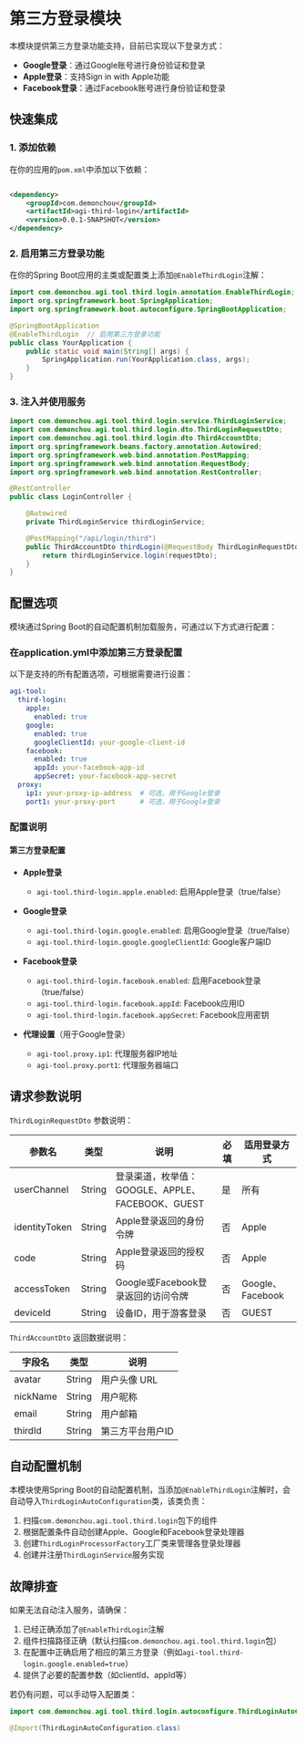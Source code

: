 # 第三方登录模块

本模块提供第三方登录功能支持，目前已实现以下登录方式：

- **Google登录**：通过Google账号进行身份验证和登录
- **Apple登录**：支持Sign in with Apple功能
- **Facebook登录**：通过Facebook账号进行身份验证和登录

## 快速集成

### 1. 添加依赖

在你的应用的`pom.xml`中添加以下依赖：

```xml

<dependency>
    <groupId>com.demonchou</groupId>
    <artifactId>agi-third-login</artifactId>
    <version>0.0.1-SNAPSHOT</version>
</dependency>
```

### 2. 启用第三方登录功能

在你的Spring Boot应用的主类或配置类上添加`@EnableThirdLogin`注解：

```java
import com.demonchou.agi.tool.third.login.annotation.EnableThirdLogin;
import org.springframework.boot.SpringApplication;
import org.springframework.boot.autoconfigure.SpringBootApplication;

@SpringBootApplication
@EnableThirdLogin  // 启用第三方登录功能
public class YourApplication {
    public static void main(String[] args) {
        SpringApplication.run(YourApplication.class, args);
    }
}
```

### 3. 注入并使用服务

```java
import com.demonchou.agi.tool.third.login.service.ThirdLoginService;
import com.demonchou.agi.tool.third.login.dto.ThirdLoginRequestDto;
import com.demonchou.agi.tool.third.login.dto.ThirdAccountDto;
import org.springframework.beans.factory.annotation.Autowired;
import org.springframework.web.bind.annotation.PostMapping;
import org.springframework.web.bind.annotation.RequestBody;
import org.springframework.web.bind.annotation.RestController;

@RestController
public class LoginController {

    @Autowired
    private ThirdLoginService thirdLoginService;

    @PostMapping("/api/login/third")
    public ThirdAccountDto thirdLogin(@RequestBody ThirdLoginRequestDto requestDto) {
        return thirdLoginService.login(requestDto);
    }
}
```

## 配置选项

模块通过Spring Boot的自动配置机制加载服务，可通过以下方式进行配置：

### 在application.yml中添加第三方登录配置

以下是支持的所有配置选项，可根据需要进行设置：

```yaml
agi-tool:
  third-login:
    apple:
      enabled: true
    google:
      enabled: true
      googleClientId: your-google-client-id
    facebook:
      enabled: true
      appId: your-facebook-app-id
      appSecret: your-facebook-app-secret
  proxy:
    ip1: your-proxy-ip-address  # 可选，用于Google登录
    port1: your-proxy-port      # 可选，用于Google登录
```

### 配置说明

#### 第三方登录配置

- **Apple登录**
  - `agi-tool.third-login.apple.enabled`: 启用Apple登录（true/false）

- **Google登录**
  - `agi-tool.third-login.google.enabled`: 启用Google登录（true/false）
  - `agi-tool.third-login.google.googleClientId`: Google客户端ID

- **Facebook登录**
  - `agi-tool.third-login.facebook.enabled`: 启用Facebook登录（true/false）
  - `agi-tool.third-login.facebook.appId`: Facebook应用ID
  - `agi-tool.third-login.facebook.appSecret`: Facebook应用密钥

- **代理设置**（用于Google登录）
  - `agi-tool.proxy.ip1`: 代理服务器IP地址
  - `agi-tool.proxy.port1`: 代理服务器端口

## 请求参数说明

`ThirdLoginRequestDto` 参数说明：

| 参数名 | 类型 | 说明 | 必填 | 适用登录方式 |
|--------|------|------|------|------------|
| userChannel | String | 登录渠道，枚举值：GOOGLE、APPLE、FACEBOOK、GUEST | 是 | 所有 |
| identityToken | String | Apple登录返回的身份令牌 | 否 | Apple |
| code | String | Apple登录返回的授权码 | 否 | Apple |
| accessToken | String | Google或Facebook登录返回的访问令牌 | 否 | Google、Facebook |
| deviceId | String | 设备ID，用于游客登录 | 否 | GUEST |

`ThirdAccountDto` 返回数据说明：

| 字段名 | 类型 | 说明 |
|--------|------|------|
| avatar | String | 用户头像 URL |
| nickName | String | 用户昵称 |
| email | String | 用户邮箱 |
| thirdId | String | 第三方平台用户ID |

## 自动配置机制

本模块使用Spring Boot的自动配置机制，当添加`@EnableThirdLogin`注解时，会自动导入`ThirdLoginAutoConfiguration`类，该类负责：

1. 扫描`com.demonchou.agi.tool.third.login`包下的组件
2. 根据配置条件自动创建Apple、Google和Facebook登录处理器
3. 创建`ThirdLoginProcessorFactory`工厂类来管理各登录处理器
4. 创建并注册`ThirdLoginService`服务实现

## 故障排查

如果无法自动注入服务，请确保：

1. 已经正确添加了`@EnableThirdLogin`注解
2. 组件扫描路径正确（默认扫描`com.demonchou.agi.tool.third.login`包）
3. 在配置中正确启用了相应的第三方登录（例如`agi-tool.third-login.google.enabled=true`）
4. 提供了必要的配置参数（如clientId、appId等）

若仍有问题，可以手动导入配置类：

```java
import com.demonchou.agi.tool.third.login.autoconfigure.ThirdLoginAutoConfiguration;

@Import(ThirdLoginAutoConfiguration.class)
```
